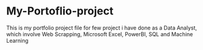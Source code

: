 # My-Portoflio-project
This is my portfolio project file for few project i have done as a Data Analyst, which involve Web Scrapping, Microsoft Excel, PowerBI, SQL and Machine Learning
